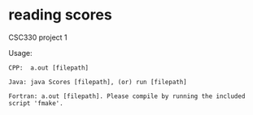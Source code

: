 # reading scores

CSC330 project 1

Usage:
	
	CPP:  a.out [filepath]
	
	Java: java Scores [filepath], (or) run [filepath]
	
	Fortran: a.out [filepath]. Please compile by running the included script 'fmake'.
